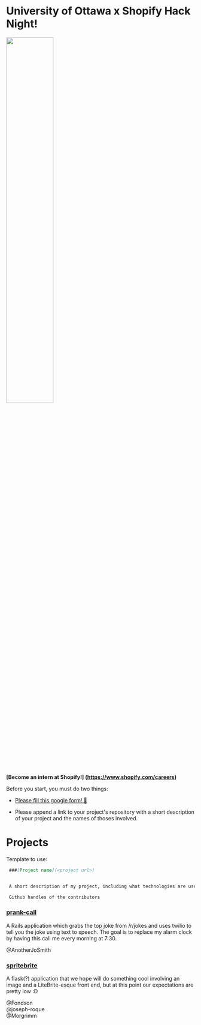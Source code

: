 # University of Ottawa x Shopify Hack Night!

<img src="http://i.imgur.com/ntPY750.jpg" width="50%"/>

**[Become an intern at Shopify!] (https://www.shopify.com/careers)**

Before you start, you must do two things:

 - [Please fill this google form! :pineapple:](https://docs.google.com/forms/d/1Ww65_KwO5s5rliz-fnaXaC-QDQ48HlfGKwLLRW06ZKM/viewform?usp=send_form)

 - Please append a link to your project's repository with a short description of your project and the names of thoses involved.

# Projects

Template to use:
```markdown
 ###[Project name](<project url>)


 A short description of my project, including what technologies are used.

 Github handles of the contributors
```

### [prank-call](https://github.com/AnotherJoSmith/prank-call)

 A Rails application which grabs the top joke from /r/jokes and uses twilio to tell you the joke using text to speech. The goal is to replace my alarm clock by having this call me every morning at 7:30.

 @AnotherJoSmith

### [spritebrite](https://github.com/Morgrimm/Dec2ShopifyHackathon)

A flask(?) application that we hope will do something cool involving an image and a LiteBrite-esque front end, but at this point our expectations are pretty low :D

@Fondson <br />
@joseph-roque <br />
@Morgrimm
